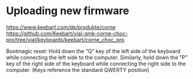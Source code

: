 # Uploading new firmware

https://www.keebart.com/de/produkte/corne
https://github.com/Keebart/vial-qmk-corne-choc-pro/tree/vial/keyboards/keebart/corne_choc_pro

Bootmagic reset: Hold down the "Q" key of the left side of the keyboard while connecting the left side to the computer. Similarly, hold down the "P" key of the right side of the keyboard while connecting the right side to the computer. (Keys reference the standard QWERTY position)
